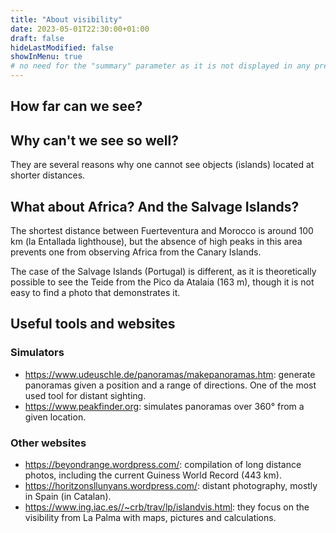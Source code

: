 ```yaml
---
title: "About visibility"
date: 2023-05-01T22:30:00+01:00
draft: false
hideLastModified: false
showInMenu: true
# no need for the "summary" parameter as it is not displayed in any previews
---
```


## How far can we see?

## Why can't we see so well?

They are several reasons why one cannot see objects (islands) located at shorter distances.

## What about Africa? And the Salvage Islands?

The shortest distance between Fuerteventura and Morocco is around 100 km (la Entallada lighthouse), but the absence of high peaks in this area prevents one from observing Africa from the Canary Islands.

The case of the Salvage Islands (Portugal) is different, as it is theoretically possible to see the Teide from the Pico da Atalaia (163 m), though it is not easy to find a photo that demonstrates it.

## Useful tools and websites

### Simulators

* https://www.udeuschle.de/panoramas/makepanoramas.htm: generate panoramas given a position and a range of directions. One of the most used tool for distant sighting. 
* https://www.peakfinder.org: simulates panoramas over 360° from a given location.

### Other websites

* https://beyondrange.wordpress.com/: compilation of long distance photos, including the current Guiness World Record (443 km).
* https://horitzonsllunyans.wordpress.com/: distant photography, mostly in Spain (in Catalan).
* https://www.ing.iac.es//~crb/trav/lp/islandvis.html: they focus on the visibility from La Palma with maps, pictures and calculations.
